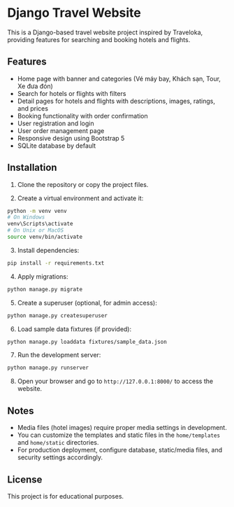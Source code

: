 # Django Travel Website

This is a Django-based travel website project inspired by Traveloka, providing features for searching and booking hotels and flights.

## Features

- Home page with banner and categories (Vé máy bay, Khách sạn, Tour, Xe đưa đón)
- Search for hotels or flights with filters
- Detail pages for hotels and flights with descriptions, images, ratings, and prices
- Booking functionality with order confirmation
- User registration and login
- User order management page
- Responsive design using Bootstrap 5
- SQLite database by default

## Installation

1. Clone the repository or copy the project files.

2. Create a virtual environment and activate it:

```bash
python -m venv venv
# On Windows
venv\Scripts\activate
# On Unix or MacOS
source venv/bin/activate
```

3. Install dependencies:

```bash
pip install -r requirements.txt
```

4. Apply migrations:

```bash
python manage.py migrate
```

5. Create a superuser (optional, for admin access):

```bash
python manage.py createsuperuser
```

6. Load sample data fixtures (if provided):

```bash
python manage.py loaddata fixtures/sample_data.json
```

7. Run the development server:

```bash
python manage.py runserver
```

8. Open your browser and go to `http://127.0.0.1:8000/` to access the website.

## Notes

- Media files (hotel images) require proper media settings in development.
- You can customize the templates and static files in the `home/templates` and `home/static` directories.
- For production deployment, configure database, static/media files, and security settings accordingly.

## License

This project is for educational purposes.

